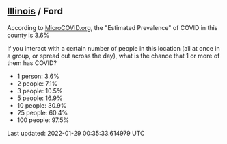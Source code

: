 
## [Illinois](/united-states/illinois) / Ford

According to [MicroCOVID.org](http://microcovid.org),
the "Estimated Prevalence" of COVID in this county is 3.6%

If you interact with a certain number of people in this location
(all at once in a group, or spread out across the day), what is the chance that
1 or more of them has COVID?

- 1 person: 3.6%
- 2 people: 7.1%
- 3 people: 10.5%
- 5 people: 16.9%
- 10 people: 30.9%
- 25 people: 60.4%
- 100 people: 97.5%

Last updated: 2022-01-29 00:35:33.614979 UTC
